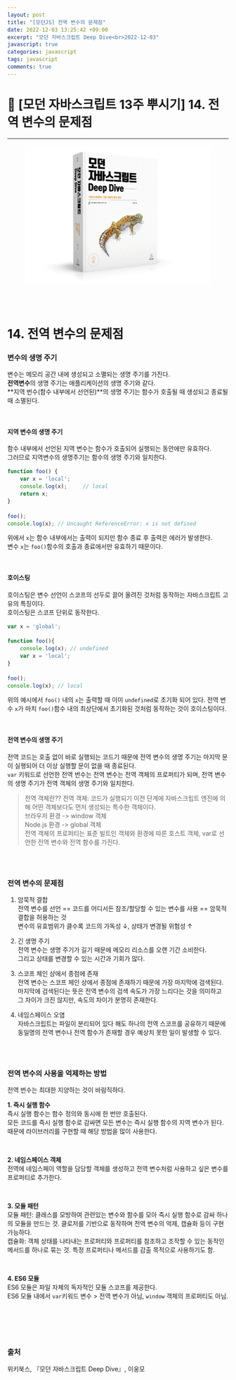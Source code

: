```yaml
---
layout: post
title: "[모던JS] 전역 변수의 문제점"
date: 2022-12-03 13:25:42 +09:00
excerpt: "모던 자바스크립트 Deep Dive<br>2022-12-03"
javascript: true
categories: javascript
tags: javascript
comments: true
---
```


# 📌 [모던 자바스크립트 13주 뿌시기] 14. 전역 변수의 문제점

---

<figure>
    <a href="/assets/img/JavaScript/2022-11-10/bookcover.png"><img src="/assets/img/JavaScript/2022-11-10/bookcover.png"></a>
    <figcaption style="text-align:center"></figcaption>
</figure>

<br>
<br>

# 14. 전역 변수의 문제점

### 변수의 생명 주기
변수는 메모리 공간 내에 생성되고 소멸되는 생명 주기를 가진다.  
**전역변수**의 생명 주기는 애플리케이션의 생명 주기와 같다.  
**지역 번수(함수 내부에서 선언된)**의 생명 주기는 함수가 호출될 때 생성되고 종료될 때 소멸된다.  

<br>

#### 지역 변수의 생명 주기
함수 내부에서 선언된 지역 변수는 함수가 호출되어 실행되는 동안에만 유효하다.  
그러므로 지역변수의 생명주기는 함수의 생명 주기와 일치한다.  
```javascript
function foo() {
    var x = 'local';
    console.log(x);     // local
    return x;
}

foo();
console.log(x); // Uncaught ReferenceError: x is not defined
```
위에서 `x`는 함수 내부에서는 출력이 되지만 함수 종료 후 출력은 에러가 발생한다.  
변수 `x`는 `foo()`함수의 호출과 종료에서만 유효하기 때문이다.  

<br>

#### 호이스팅
호이스팅은 변수 선언이 스코프의 선두로 끌어 올려진 것처럼 동작하는 자바스크립트 고유의 특징이다.  
호이스팅은 스코프 단위로 동작한다.  
```javascript
var x = 'global';

function foo(){
    console.log(x); // undefined
    var x = 'local';
}

foo();
console.log(x); // local
```
위의 예시에서 `foo()` 내의 `x`는 출력할 때 이미 `undefined`로 초기화 되어 있다.
전역 변수 `x`가 마치 `foo()`함수 내의 최상단에서 초기화된 것처럼 동작하는 것이 호이스팅이다.

<br>

#### 전역 변수의 생명 주기
전역 코드는 호출 없이 바로 실행되는 코드기 때문에 전역 변수의 생명 주기는 마지막 문이 실행되어 더 이상 실행할 문이 없을 때 종료된다.  
`var` 키워드로 선언한 전역 번수는 전역 변수는 전역 객체의 프로퍼티가 되며, 전역 변수의 생명 주기가 전역 객체의 생명 주기와 일치한다.  

> 전역 객체란??
> 전역 객체: 코드가 실행되기 이전 단계에 자바스크립트 엔진에 의해 어떤 객체보다도 먼저 생성되는 특수한 객체이다.  
> 브라우저 환경 -> window 객체  
> Node.js 환경 -> global 객체  
> 전역 객체의 프로퍼티는 표준 빌트인 객체와 환경에 따른 호스트 객체, var로 선언한 전역 변수와 전역 함수를 가진다.  

<br>
<br>

### 전역 변수의 문제점
1. 암묵적 결합  
전역 변수를 선언 == 코드를 어디서든 참조/할당할 수 있는 변수를 사용 == 암묵적 결합을 허용하는 것  
변수의 유효범위가 클수록 코드의 가독성 ↓, 상태가 변경될 위험성 ↑  

2. 긴 생명 주기  
전역 변수는 생명 주기가 길기 때문에 메모리 리소스를 오랜 기간 소비한다.  
그리고 상태를 변경할 수 있는 시간과 기회가 많다.  

3. 스코프 체인 상에서 종점에 존재  
전역 변수는 스코프 체인 상에서 종점에 존재하기 때문에 가장 마지막에 검색된다.
마지막에 검색된다는 뜻은 전역 변수의 검색 속도가 가장 느리다는 것을 의미하고 그 차이가 크진 않지만, 속도의 차이가 분명히 존재한다.  

4. 네임스페이스 오염  
자바스크립트는 파일이 분리되어 있다 해도 하나의 전역 스코프를 공유하기 때문에 동일명의 전역 변수나 전역 함수가 존재할 경우 예상치 못한 일이 발생할 수 있다.

<br>
<br>

### 전역 변수의 사용을 억제하는 방법
전역 번수는 최대한 지양하는 것이 바람직하다.  

**1. 즉시 실행 함수**  
즉시 실행 함수는 함수 정의와 동시에 한 번만 호출된다.  
모든 코드를 즉시 실행 함수로 감싸면 모든 변수는 즉시 실행 함수의 지역 변수가 된다.  
때문에 라이브러리를 구현할 때 해당 방법을 많이 사용한다.

<br>

**2. 네임스페이스 객체**  
전역에 네임스페이 역할을 담당할 객체를 생성하고 전역 변수처럼 사용하고 싶은 변수를 프로퍼티로 추가한다.

<br>

**3. 모듈 패턴**  
모듈 패턴: 클래스를 모방하여 관련있는 변수와 함수를 모아 즉시 실행 함수로 감싸 하나의 모듈을 만드는 것. 클로저를 기반으로 동작하며 전역 변수의 억제, 캡슐화 등이 구현 가능하다.  
캡슐화: 객체 상태를 나타내는 프로퍼티와 프로퍼티를 참조하고 조작할 수 있는 동작인 메서드를 하나로 묶는 것. 특정 프로퍼티나 메서드를 감출 목적으로 사용하기도 함.  

<br>

**4. ES6 모듈**  
ES6 모듈은 파일 자체의 독자적인 모듈 스코프를 제공한다.  
ES6 모듈 내에서 `var`키워드 변수 > 전역 변수가 아님, `window` 객체의 프로퍼티도 아님.  















<br>
<br>
<br>
<br>

### 출처

위키북스, 『모던 자바스크립트 Deep Dive』, 이웅모

[jekyll-docs]: https://jekyllrb.com/docs/home
[jekyll-gh]: https://github.com/jekyll/jekyll
[jekyll-talk]: https://talk.jekyllrb.com/
